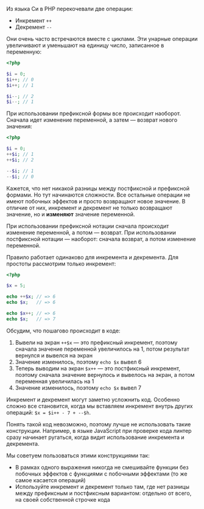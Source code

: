 Из языка Си в PHP перекочевали две операции:

* Инкремент `++`
* Декремент `--`

Они очень часто встречаются вместе с циклами. Эти унарные операции увеличивают и уменьшают на единицу число, записанное в переменную:

```php
<?php

$i = 0;
$i++; // 0
$i++; // 1

$i--; // 2
$i--; // 1
```

При использовании префиксной формы все происходит наоборот. Сначала идет изменение переменной, а затем — возврат нового значения:

```php
<?php

$i = 0;
++$i; // 1
++$i; // 2

--$i; // 1
--$i; // 0
```

Кажется, что нет никакой разницы между постфиксной и префиксной формами. Но тут начинаются сложности. Все остальные операции не имеют побочных эффектов и просто возвращают новое значение. В отличие от них, инкремент и декремент не только возвращают значение, но и **изменяют** значение переменной.

При использовании префиксной нотации сначала происходит изменение переменной, а потом — возврат. При использовании постфиксной нотации — наоборот: сначала возврат, а потом изменение переменной.

Правило работает одинаково для инкремента и декремента. Для простоты рассмотрим только инкремент:

```php
<?php

$x = 5;

echo ++$x; // => 6
echo $x;   // => 6

echo $x++; // => 6
echo $x;   // => 7
```

Обсудим, что пошагово происходит в коде:

1. Вывели на экран `++$x` — это префиксный инкремент, поэтому сначала значение переменной увеличилось на 1, потом результат вернулся и вывелся на экран
2. Значение изменилось, поэтому `echo $x` вывел 6
3. Теперь выводим на экран `$x++` — это постфиксный инкремент, поэтому сначала значение вернулось и вывелось на экран, а потом переменная увеличилась на 1
4. Значение изменилось, поэтому `echo $x` вывел 7

Инкремент и декремент могут заметно усложнить код. Особенно сложно все становится, когда мы вставляем инкремент внутрь других операций: `$x = $i++ - 7 + --$h`.

Понять такой код невозможно, поэтому лучше не использовать такие конструкции. Например, в языке JavaScript при проверке кода линтер сразу начинает ругаться, когда видит использование инкремента и декремента.

Мы советуем пользоваться этими конструкциями так:

* В рамках одного выражения никогда не смешивайте функции без побочных эффектов с функциями с побочными эффектами (то же самое касается операций)
* Используйте инкремент и декремент только там, где нет разницы между префиксным и постфиксным вариантом: отдельно от всего, на своей собственной строчке кода
